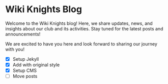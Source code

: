 # Wiki Knights Blog

Welcome to the Wiki Knights blog! Here, we share updates, news, and insights about our club and its activities. Stay tuned for the latest posts and announcements!

We are excited to have you here and look forward to sharing our journey with you!

- [x] Setup Jekyll
- [x] Add with original style
- [x] Setup CMS
- [ ] Move posts